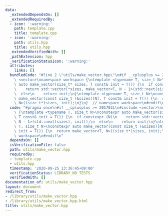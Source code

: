 ```yaml
---
data:
  _extendedDependsOn: []
  _extendedRequiredBy:
  - icon: ':warning:'
    path: template.cpp
    title: template.cpp
  - icon: ':warning:'
    path: utils.hpp
    title: utils.hpp
  _extendedVerifiedWith: []
  _pathExtension: hpp
  _verificationStatusIcon: ':warning:'
  attributes:
    links: []
  bundledCode: "#line 2 \"utils/make_vector.hpp\"\n#if __cplusplus >= 201703L\n#include\
    \ <vector>\nnamespace workspace {\ntemplate <typename T, size_t N>\nconstexpr\
    \ auto make_vector(size_t* sizes, T const& init = T()) {\n  if constexpr (N)\n\
    \    return std::vector(*sizes, make_vector<T, N - 1>(std::next(sizes), init));\n\
    \  else\n    return init;\n}\ntemplate <typename T, size_t N>\nconstexpr auto\
    \ make_vector(const size_t (&sizes)[N], T const& init = T()) {\n  return make_vector<T,\
    \ N>((size_t*)sizes, init);\n}\n}  // namespace workspace\n#endif\n"
  code: "#pragma once\n#if __cplusplus >= 201703L\n#include <vector>\nnamespace workspace\
    \ {\ntemplate <typename T, size_t N>\nconstexpr auto make_vector(size_t* sizes,\
    \ T const& init = T()) {\n  if constexpr (N)\n    return std::vector(*sizes, make_vector<T,\
    \ N - 1>(std::next(sizes), init));\n  else\n    return init;\n}\ntemplate <typename\
    \ T, size_t N>\nconstexpr auto make_vector(const size_t (&sizes)[N], T const&\
    \ init = T()) {\n  return make_vector<T, N>((size_t*)sizes, init);\n}\n}  // namespace\
    \ workspace\n#endif\n"
  dependsOn: []
  isVerificationFile: false
  path: utils/make_vector.hpp
  requiredBy:
  - template.cpp
  - utils.hpp
  timestamp: '2020-09-25 13:36:45+09:00'
  verificationStatus: LIBRARY_NO_TESTS
  verifiedWith: []
documentation_of: utils/make_vector.hpp
layout: document
redirect_from:
- /library/utils/make_vector.hpp
- /library/utils/make_vector.hpp.html
title: utils/make_vector.hpp
---
```

